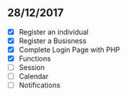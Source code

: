 ## 28/12/2017
  - [x] Register an individual
  - [x] Register a Busisness
  - [x] Complete Login Page with PHP
  - [x] Functions
  - [ ] Session
  - [ ] Calendar
  - [ ] Notifications
